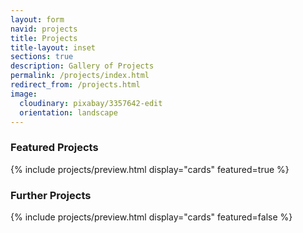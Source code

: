 ```yaml
---
layout: form
navid: projects
title: Projects
title-layout: inset
sections: true
description: Gallery of Projects
permalink: /projects/index.html
redirect_from: /projects.html
image:
  cloudinary: pixabay/3357642-edit
  orientation: landscape
---
```


<section class="dark-grey"><h3>Featured Projects</h3></section>
<section class="white">{% include projects/preview.html display="cards" featured=true %}</section>

<section class="dark-grey"><h3>Further Projects</h3></section>
<section class="white">{% include projects/preview.html display="cards" featured=false %}</section>
